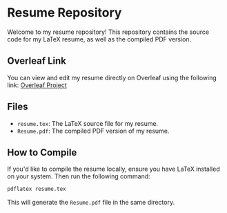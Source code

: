 # Resume Repository

Welcome to my resume repository! This repository contains the source code for my LaTeX resume, as well as the compiled PDF version.

## Overleaf Link

You can view and edit my resume directly on Overleaf using the following link:
[Overleaf Project](https://www.overleaf.com/project/68421e93ff955b76deb104f0)

## Files

- `resume.tex`: The LaTeX source file for my resume.
- `Resume.pdf`: The compiled PDF version of my resume.

## How to Compile

If you'd like to compile the resume locally, ensure you have LaTeX installed on your system. Then run the following command:

```bash
pdflatex resume.tex
```

This will generate the `Resume.pdf` file in the same directory.